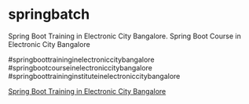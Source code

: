 # springbatch
Spring Boot Training in Electronic City Bangalore. Spring Boot Course in Electronic City Bangalore

#springboottraininginelectroniccitybangalore
#springbootcourseinelectroniccitybangalore
#springboottraininginstituteinelectroniccitybangalore

<a href="https://www.emexotechnologies.com/courses/spring-boot-certification-training-course/">Spring Boot Training in Electronic City Bangalore</a>

